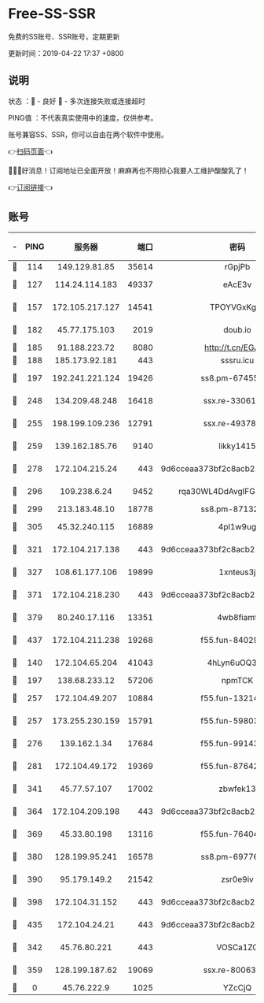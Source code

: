 # Free-SS-SSR

免费的SS账号、SSR账号，定期更新

更新时间：2019-04-22 17:37 +0800

## 说明

状态     ：🙂 - 良好 🙁 - 多次连接失败或连接超时

PING值   ：不代表真实使用中的速度，仅供参考。

账号兼容SS、SSR，你可以自由在两个软件中使用。

👉[扫码页面](https://liesauer.github.io/Free-SS-SSR/)👈

🎉🎉🎉好消息！订阅地址已全面开放！麻麻再也不用担心我要人工维护酸酸乳了！

👉[订阅链接](https://www.liesauer.net/yogurt/subscribe?ACCESS_TOKEN=DAYxR3mMaZAsaqUb)👈

## 账号

|-|PING|服务器|端口|密码|加密方式|区域|
|:----:|:----:|:-----:|-----:|:----:|:----:|:----:|
|🙂|114|149.129.81.85|35614|rGpjPb|rc4-md5|CN|
|🙂|127|114.24.114.183|49337|eAcE3v|chacha20-ietf|TW|
|🙂|157|172.105.217.127|14541|TPOYVGxKglpi|aes-256-cfb|JP|
|🙂|182|45.77.175.103|2019|doub.io|aes-128-ctr|SG|
|🙂|185|91.188.223.72|8080|http://t.cn/EGJIyrl|rc4-md5|RU|
|🙂|188|185.173.92.181|443|sssru.icu|rc4-md5|RU|
|🙂|197|192.241.221.124|19426|ss8.pm-67455656|aes-256-cfb|US|
|🙂|248|134.209.48.248|16418|ssx.re-33061012|aes-256-cfb|US|
|🙂|255|198.199.109.236|12791|ssx.re-49378224|aes-256-cfb|US|
|🙂|259|139.162.185.76|9140|likky1415|aes-256-cfb|DE|
|🙂|278|172.104.215.24|443|9d6cceaa373bf2c8acb22e60b6a58be6|aes-256-cfb|US|
|🙂|296|109.238.6.24|9452|rqa30WL4DdAvgIFG6Fs3znzTa|aes-256-cfb|FR|
|🙂|299|213.183.48.10|18778|ss8.pm-87132354|rc4-md5|RU|
|🙂|305|45.32.240.115|16889|4pl1w9ug|aes-256-cfb|AU|
|🙂|321|172.104.217.138|443|9d6cceaa373bf2c8acb22e60b6a58be6|aes-256-cfb|US|
|🙂|327|108.61.177.106|19899|1xnteus3j|aes-256-cfb|FR|
|🙂|371|172.104.218.230|443|9d6cceaa373bf2c8acb22e60b6a58be6|aes-256-cfb|US|
|🙂|379|80.240.17.116|13351|4wb8fiamf|aes-256-cfb|DE|
|🙂|437|172.104.211.238|19268|f55.fun-84029225|aes-256-cfb|US|
|🙂|140|172.104.65.204|41043|4hLyn6uOQ3hU|aes-256-cfb|JP|
|🙂|197|138.68.233.12|57206|npmTCK|rc4-md5|US|
|🙂|257|172.104.49.207|10884|f55.fun-13214951|aes-256-cfb|SG|
|🙂|257|173.255.230.159|15791|f55.fun-59803167|aes-256-cfb|US|
|🙂|276|139.162.1.34|17684|f55.fun-99143275|aes-256-cfb|SG|
|🙂|281|172.104.49.172|19369|f55.fun-87642151|aes-256-cfb|SG|
|🙂|341|45.77.57.107|17002|zbwfek13|aes-256-cfb|GB|
|🙂|364|172.104.209.198|443|9d6cceaa373bf2c8acb22e60b6a58be6|aes-256-cfb|US|
|🙂|369|45.33.80.198|13116|f55.fun-76404127|aes-256-cfb|US|
|🙂|380|128.199.95.241|16578|ss8.pm-69776510|aes-256-cfb|SG|
|🙂|390|95.179.149.2|21542|zsr0e9iv|aes-256-cfb|NL|
|🙂|398|172.104.31.152|443|9d6cceaa373bf2c8acb22e60b6a58be6|aes-256-cfb|US|
|🙂|435|172.104.24.21|443|9d6cceaa373bf2c8acb22e60b6a58be6|aes-256-cfb|US|
|🙁|342|45.76.80.221|443|VOSCa1ZG|aes-256-cfb|DE|
|🙁|359|128.199.187.62|19069|ssx.re-80063922|aes-256-cfb|SG|
|🙁|0|45.76.222.9|1025|YZcCjQ|rc4-md5|JP|
